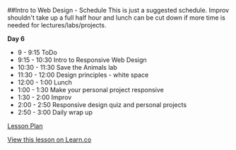 

##Intro to Web Design - Schedule
This is just a suggested schedule. Improv shouldn't take up a full half hour and lunch can be cut down if more time is needed for lectures/labs/projects.

**Day 6**
+ 9 - 9:15 ToDo
+ 9:15 - 10:30 Intro to Responsive Web Design
+ 10:30 - 11:30 Save the Animals lab
+ 11:30 - 12:00 Design principles - white space
+ 12:00 - 1:00 Lunch
+ 1:00 - 1:30 Make your personal project responsive
+ 1:30 - 2:00 Improv
+ 2:00 - 2:50 Responsive design quiz and personal projects
+ 2:50 - 3:00 Daily wrap up

[Lesson Plan](https://docs.google.com/a/flatironschool.com/document/d/1NvScUBoZvNxEIVM44kBW4dqZn4eXvKFQzRqhlJpa4j4/edit)

<a href='https://learn.co/lessons/hs-intro-web-day6-schedule' data-visibility='hidden'>View this lesson on Learn.co</a>
